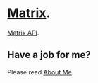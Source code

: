 # [Matrix](https://en.wikipedia.org/wiki/Matrix_(mathematics)).

[Matrix API](https://raw.githack.com/anhr/commonNodeJS/master/myMath/matrix/jsdoc/index.html).

 ## Have a job for me?
Please read [About Me](https://anhr.github.io/AboutMe/).
